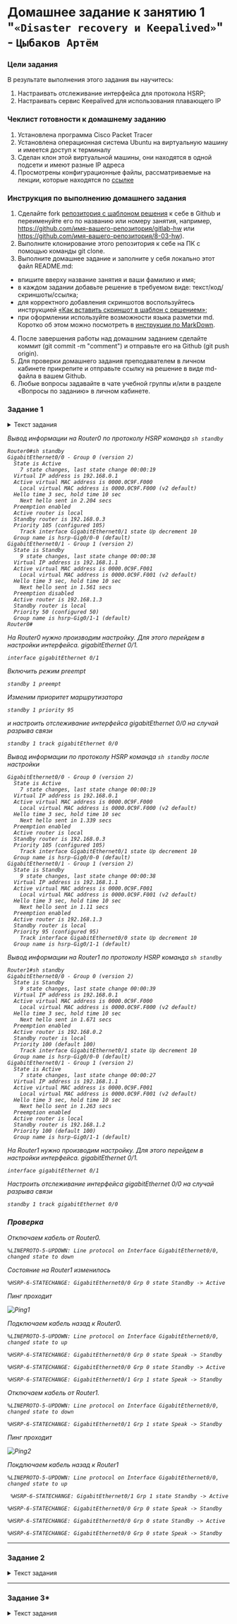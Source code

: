 # Домашнее задание к занятию 1 "`«Disaster recovery и Keepalived»`" - `Цыбаков Артём`

### Цели задания
 В результате выполнения этого задания вы научитесь:
 1. Настраивать отслеживание интерфейса для протокола HSRP;
 2. Настраивать сервис Keepalived для использования плавающего IP


### Чеклист готовности к домашнему заданию

 1. Установлена программа Cisco Packet Tracer
 2. Установлена операционная система Ubuntu на виртуальную машину и имеется доступ к терминалу
 3. Сделан клон этой виртуальной машины, они находятся в одной подсети и имеют разные IP адреса
 4. Просмотрены конфигурационные файлы, рассматриваемые на лекции, которые находятся по [ссылке](1/)


### Инструкция по выполнению домашнего задания

 1. Сделайте fork [репозитория c шаблоном решения](https://github.com/netology-code/sys-pattern-homework) к себе в Github и переименуйте его по названию или номеру занятия, например, https://github.com/имя-вашего-репозитория/gitlab-hw или https://github.com/имя-вашего-репозитория/8-03-hw).
 2. Выполните клонирование этого репозитория к себе на ПК с помощью команды git clone.
 3. Выполните домашнее задание и заполните у себя локально этот файл README.md:
   - впишите вверху название занятия и ваши фамилию и имя;
   - в каждом задании добавьте решение в требуемом виде: текст/код/скриншоты/ссылка;
   - для корректного добавления скриншотов воспользуйтесь инструкцией [«Как вставить скриншот в шаблон с решением»](https://github.com/netology-code/sys-pattern-homework/blob/main/screen-instruction.md);
   - при оформлении используйте возможности языка разметки md. Коротко об этом можно посмотреть в [инструкции по MarkDown](https://github.com/netology-code/sys-pattern-homework/blob/main/md-instruction.md).
 4. После завершения работы над домашним заданием сделайте коммит (git commit -m "comment") и отправьте его на Github (git push origin).
 5. Для проверки домашнего задания преподавателем в личном кабинете прикрепите и отправьте ссылку на решение в виде md-файла в вашем Github.
 6. Любые вопросы задавайте в чате учебной группы и/или в разделе «Вопросы по заданию» в личном кабинете.

### Задание 1

<details>
  <summary>Текст задания</summary>  

 - Дана [схема](1/hsrp_advanced.pkt) для Cisco Packet Tracer, рассматриваемая в лекции.
 - На данной схеме уже настроено отслеживание интерфейсов маршрутизаторов Gi0/1 (для нулевой группы)
 - Необходимо аналогично настроить отслеживание состояния интерфейсов Gi0/0 (для первой группы).
 - Для проверки корректности настройки, разорвите один из кабелей между одним из маршрутизаторов и Switch0 и запустите ping между PC0 и Server0.
 - На проверку отправьте получившуюся схему в формате pkt и скриншот, где виден процесс настройки маршрутизатора. 
 </details>

<i>

Вывод информации на Router0 по протоколу HSRP команда `sh standby`

```
Router0#sh standby 
GigabitEthernet0/0 - Group 0 (version 2)
  State is Active
    7 state changes, last state change 00:00:19
  Virtual IP address is 192.168.0.1
  Active virtual MAC address is 0000.0C9F.F000
    Local virtual MAC address is 0000.0C9F.F000 (v2 default)
  Hello time 3 sec, hold time 10 sec
    Next hello sent in 2.204 secs
  Preemption enabled
  Active router is local
  Standby router is 192.168.0.3
  Priority 105 (configured 105)
    Track interface GigabitEthernet0/1 state Up decrement 10
  Group name is hsrp-Gig0/0-0 (default)
GigabitEthernet0/1 - Group 1 (version 2)
  State is Standby
    9 state changes, last state change 00:00:38
  Virtual IP address is 192.168.1.1
  Active virtual MAC address is 0000.0C9F.F001
    Local virtual MAC address is 0000.0C9F.F001 (v2 default)
  Hello time 3 sec, hold time 10 sec
    Next hello sent in 1.561 secs
  Preemption disabled
  Active router is 192.168.1.3
  Standby router is local
  Priority 50 (configured 50)
  Group name is hsrp-Gig0/1-1 (default)
Router0#
```
На Router0 нужно производим настройку. Для этого перейдем в настройки интерфейса. gigabitEthernet 0/1.

`interface gigabitEthernet 0/1`

Включить режим preempt

`standby 1 preempt`

Изменим приоритет маршрутизатора

`standby 1 priority 95`

и настроить отслеживание интерфейса gigabitEthernet 0/0 на случай разрыва связи

`standby 1 track gigabitEthernet 0/0`

Вывод информации по протоколу HSRP команда `sh standby` после настройки
```
GigabitEthernet0/0 - Group 0 (version 2)
  State is Active
    7 state changes, last state change 00:00:19
  Virtual IP address is 192.168.0.1
  Active virtual MAC address is 0000.0C9F.F000
    Local virtual MAC address is 0000.0C9F.F000 (v2 default)
  Hello time 3 sec, hold time 10 sec
    Next hello sent in 1.339 secs
  Preemption enabled
  Active router is local
  Standby router is 192.168.0.3
  Priority 105 (configured 105)
    Track interface GigabitEthernet0/1 state Up decrement 10
  Group name is hsrp-Gig0/0-0 (default)
GigabitEthernet0/1 - Group 1 (version 2)
  State is Standby
    9 state changes, last state change 00:00:38
  Virtual IP address is 192.168.1.1
  Active virtual MAC address is 0000.0C9F.F001
    Local virtual MAC address is 0000.0C9F.F001 (v2 default)
  Hello time 3 sec, hold time 10 sec
    Next hello sent in 1.11 secs
  Preemption enabled
  Active router is 192.168.1.3
  Standby router is local
  Priority 95 (configured 95)
    Track interface GigabitEthernet0/0 state Up decrement 10
  Group name is hsrp-Gig0/1-1 (default) 
```
Вывод информации на Router1 по протоколу HSRP команда `sh standby`

```
Router1#sh standby 
GigabitEthernet0/0 - Group 0 (version 2)
  State is Standby
    9 state changes, last state change 00:00:39
  Virtual IP address is 192.168.0.1
  Active virtual MAC address is 0000.0C9F.F000
    Local virtual MAC address is 0000.0C9F.F000 (v2 default)
  Hello time 3 sec, hold time 10 sec
    Next hello sent in 1.671 secs
  Preemption enabled
  Active router is 192.168.0.2
  Standby router is local
  Priority 100 (default 100)
    Track interface GigabitEthernet0/1 state Up decrement 10
  Group name is hsrp-Gig0/0-0 (default)
GigabitEthernet0/1 - Group 1 (version 2)
  State is Active
    7 state changes, last state change 00:00:27
  Virtual IP address is 192.168.1.1
  Active virtual MAC address is 0000.0C9F.F001
    Local virtual MAC address is 0000.0C9F.F001 (v2 default)
  Hello time 3 sec, hold time 10 sec
    Next hello sent in 1.263 secs
  Preemption enabled
  Active router is local
  Standby router is 192.168.1.2
  Priority 100 (default 100)
  Group name is hsrp-Gig0/1-1 (default)
```
На Router1 нужно производим настройку. Для этого перейдем в настройки интерфейса. gigabitEthernet 0/1.

`interface gigabitEthernet 0/1`

Настроить отслеживание интерфейса gigabitEthernet 0/0 на случай разрыва связи

`standby 1 track gigabitEthernet 0/0`

### Проверка 

Отключаем кабель от Router0. 

```
%LINEPROTO-5-UPDOWN: Line protocol on Interface GigabitEthernet0/0, changed state to down
```

Состояние на Router1 изменилось 

```
%HSRP-6-STATECHANGE: GigabitEthernet0/0 Grp 0 state Standby -> Active
```

Пинг проходит

![Ping1](https://github.com/artemtsybakov/netologyedu/blob/master/Fault_Tolerance/1/img/Ping1.jpg)

Подключаем кабель назад к Router0.
```
%LINEPROTO-5-UPDOWN: Line protocol on Interface GigabitEthernet0/0, changed state to up

%HSRP-6-STATECHANGE: GigabitEthernet0/0 Grp 0 state Speak -> Standby

%HSRP-6-STATECHANGE: GigabitEthernet0/0 Grp 0 state Standby -> Active

%HSRP-6-STATECHANGE: GigabitEthernet0/1 Grp 1 state Speak -> Standby
```
Отключаем кабель от Router1.

```
%LINEPROTO-5-UPDOWN: Line protocol on Interface GigabitEthernet0/0, changed state to down

%HSRP-6-STATECHANGE: GigabitEthernet0/1 Grp 1 state Speak -> Standby
```
Пинг проходит

![Ping2](https://github.com/artemtsybakov/netologyedu/blob/master/Fault_Tolerance/1/img/Ping2.jpg)

Покдлючаем кабель назад к Router1

```
%LINEPROTO-5-UPDOWN: Line protocol on Interface GigabitEthernet0/0, changed state to up

 %HSRP-6-STATECHANGE: GigabitEthernet0/1 Grp 1 state Standby -> Active

%HSRP-6-STATECHANGE: GigabitEthernet0/0 Grp 0 state Speak -> Standby

%HSRP-6-STATECHANGE: GigabitEthernet0/0 Grp 0 state Standby -> Active

%HSRP-6-STATECHANGE: GigabitEthernet0/0 Grp 0 state Speak -> Standby
```

</i>

---

### Задание 2

<details>
  <summary>Текст задания</summary>

 - Запустите две виртуальные машины Linux, установите и настройте сервис Keepalived как в лекции, используя пример конфигурационного [файла](1/keepalived-simple.conf).
 - Настройте любой веб-сервер (например, nginx или simple python server) на двух виртуальных машинах
 - Напишите Bash-скрипт, который будет проверять доступность порта данного веб-сервера и существование файла index.html в root-директории данного веб-сервера.
 - Настройте Keepalived так, чтобы он запускал данный скрипт каждые 3 секунды и переносил виртуальный IP на другой сервер, если bash-скрипт завершался с кодом, отличным от нуля (то есть порт веб-сервера был недоступен или отсутствовал index.html). Используйте для этого секцию vrrp_script
 - На проверку отправьте получившейся bash-скрипт и конфигурационный файл keepalived, а также скриншот с демонстрацией переезда плавающего ip на другой сервер в случае недоступности порта или файла index.html
 </details>

<i>



</i>

---

### Задание 3*

<details>
  <summary>Текст задания</summary>

 - Изучите дополнительно возможность Keepalived, которая называется vrrp_track_file
 - Напишите bash-скрипт, который будет менять приоритет внутри файла в зависимости от нагрузки на виртуальную машину (можно разместить данный скрипт в cron и запускать каждую минуту). Рассчитывать приоритет можно, например, на основании Load average.
 - Настройте Keepalived на отслеживание данного файла.
 - Нагрузите одну из виртуальных машин, которая находится в состоянии MASTER и имеет активный виртуальный IP и проверьте, чтобы через некоторое время она перешла в состояние SLAVE из-за высокой нагрузки и виртуальный IP переехал на другой, менее нагруженный сервер.
 - Попробуйте выполнить настройку keepalived на третьем сервере и скорректировать при необходимости формулу так, чтобы плавающий ip адрес всегда был прикреплен к серверу, имеющему наименьшую нагрузку.
 - На проверку отправьте получившийся bash-скрипт и конфигурационный файл keepalived, а также скриншоты логов keepalived с серверов при разных нагрузках
  </details>

<i>



</i>